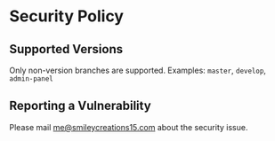 # Security Policy

## Supported Versions

Only non-version branches are supported.
Examples: `master`, `develop`, `admin-panel`

## Reporting a Vulnerability

Please mail me@smileycreations15.com about the security issue. 
